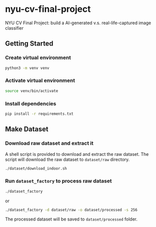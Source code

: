 # nyu-cv-final-project

NYU CV Final Project: build a AI-generated v.s. real-life-captured image classifier

## Getting Started

### Create virtual environment

```bash
python3 -m venv venv
```

### Activate virtual environment

```bash
source venv/bin/activate
```

### Install dependencies

```bash
pip install -r requirements.txt
```

## Make Dataset

### Download raw dataset and extract it

A shell script is provided to download and extract the raw dataset. The script will download the raw dataset to `dataset/raw` directory.

```bash
./dataset/download_indoor.sh
```

### Run `dataset_factory` to process raw dataset

```bash
./dataset_factory
```

or

```bash
./dataset_factory -d dataset/raw -o dataset/processed -s 256
```

The processed dataset will be saved to `dataset/processed` folder.
